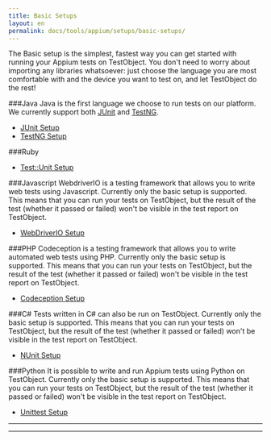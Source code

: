 ```yaml
---
title: Basic Setups
layout: en
permalink: docs/tools/appium/setups/basic-setups/
---
```

The Basic setup is the simplest, fastest way you can get started with running your Appium tests on TestObject. You don't need to worry about importing any libraries whatsoever: just choose the language you are most comfortable with and the device you want to test on, and let TestObject do the rest!

###Java
Java is the first language we choose to run tests on our platform. We currently support both [JUnit](http://junit.org/junit4/) and [TestNG](http://testng.org/doc/index.html).

+ [JUnit Setup](/docs/tools/appium/setups/basic-setup/junit/)
+ [TestNG Setup](/docs/tools/appium/setups/basic-setup/testng/)

###Ruby

+ [Test::Unit Setup](/docs/tools/appium/setups/basic-setup/testunit/)

###Javascript
WebdriverIO is a testing framework that allows you to write web tests using Javascript. Currently only the basic setup is supported. This means that you can run your tests on TestObject, but the result of the test (whether it passed or failed) won't be visible in the test report on TestObject.

+ [WebDriverIO Setup](/docs/tools/appium/setups/basic-setup/webdriverio/)

###PHP
Codeception is a testing framework that allows you to write automated web tests using PHP. Currently only the basic setup is supported. This means that you can run your tests on TestObject, but the result of the test (whether it passed or failed) won't be visible in the test report on TestObject.

+ [Codeception Setup](/docs/tools/appium/setups/basic-setup/codeception/)

###C&#35;
Tests written in C# can also be run on TestObject. Currently only the basic setup is supported. This means that you can run your tests on TestObject, but the result of the test (whether it passed or failed) won't be visible in the test report on TestObject.

+ [NUnit Setup](/docs/tools/appium/setups/basic-setup/nunit/)

###Python
It is possible to write and run Appium tests using Python on TestObject. Currently only the basic setup is supported. This means that you can run your tests on TestObject, but the result of the test (whether it passed or failed) won't be visible in the test report on TestObject.

+ [Unittest Setup](/docs/tools/appium/setups/basic-setup/python-unittest/)
   
***
***
